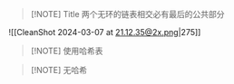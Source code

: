 


> [!NOTE] Title
> 两个无环的链表相交必有最后的公共部分

![[CleanShot 2024-03-07 at 21.12.35@2x.png|275]]



> [!NOTE] 使用哈希表




> [!NOTE] 无哈希
 


